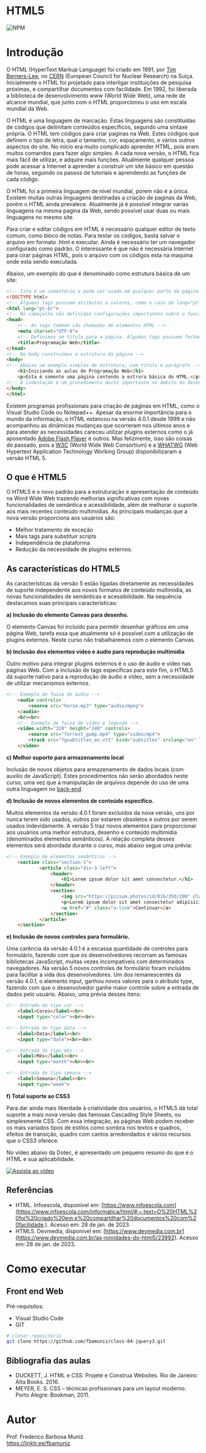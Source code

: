 # HTML5
![NPM](https://img.shields.io/npm/l/react)
# Introdução

O HTML (HyperText Markup Language) foi criado em 1991, por [Tim Berners-Lee](https://pt.wikipedia.org/wiki/Tim_Berners-Lee), no [CERN](https://pt.wikipedia.org/wiki/Organiza%C3%A7%C3%A3o_Europeia_para_a_Pesquisa_Nuclear) (European Council for Nuclear Research) na Suíça. Inicialmente o HTML foi projetado para interligar instituições de pesquisa próximas, e compartilhar documentos com facilidade. Em 1992, foi liberada a biblioteca de desenvolvimento www (World Wide Web), uma rede de alcance mundial, que junto com o HTML proporcionou o uso em escala mundial da Web.

O HTML é uma linguagem de marcação. Estas linguagens são constituídas de códigos que delimitam conteúdos específicos, segundo uma sintaxe própria. O HTML tem códigos para criar paginas na Web. Estes códigos que definem o tipo de letra, qual o tamanho, cor, espaçamento, e vários outros aspectos do site. No início era muito complicado aprender HTML, pois eram muitos comandos para fazer algo simples. A cada nova versão, o HTML fica mais fácil de utilizar, e adquire mais funções. Atualmente qualquer pessoa pode acessar a Internet a aprender a construir um site básico em questão de horas, seguindo os passos de tutoriais e aprendendo as funções de cada código.

O HTML foi a primeira linguagem de nível mundial, porem não é a única. Existem muitas outras linguagens destinadas a criação de paginas da Web, porém o HTML ainda prevalece. Atualmente já é possível integrar varias linguagens na mesma pagina da Web, sendo possível usar duas ou mais linguagens no mesmo site.

Para criar e editar códigos em HTML é necessário qualquer editor de texto comum, como bloco de notas. Para testar os códigos, basta salvar o arquivo em formato .html e executar. Ainda é necessário ter um navegador configurado como padrão. O interessante é que não é necessária Internet para cirar páginas HTML, pois o arquivo com os códigos esta na maquina onde esta sendo executada.

Abaixo, um exemplo do que é denominado como estrutura básica de um site:

```html
<!-- Isto é um comentário e pode ser usado em qualquer parte da página -->
<!DOCTYPE html>
<!-- Algumas tags possuem atributos e valores, como o caso do lang="pt-br" -->
<html lang="pt-br">
<!-- No cabeçalho são definidas configurações importantes sobre o funcionamento da página -->    
<head>
    <!-- As tags também são chamadas de elementos HTML -->
    <meta charset="UTF-8">
    <!-- Definimos um título para a página. Algumas tags possuem fechamento, como o caso de </title> -->
    <title>Programação Web</title>
</head>
<!-- No body construímos a estrutura da página -->
<body>
<!-- Abaixo um exemplo simples de estrutura, com título e parágrafo -->    
    <h1>Iniciando as aulas de Programação Web</h1>
    <p>Esta é somente uma página contendo a estrura básica do HTML.</p>
<!-- A indentação é um procedimento muito importante no âmbito do desenvolvimento de sistemas -->    
</body>
</html>
```

Existem programas profissionais para criação de páginas em HTML, como o Visual Studio Code ou Notepad++. Apesar da enorme importância para o mundo da informação, o HTML estancou na versão 4.0.1 desde 1999 e não acompanhou as dinâmicas mudanças que ocorreram nos últimos anos e para atender as necessidades careceu utilizar plugins externos como o já aposentado [Adobe Flash Player](https://pt.wikipedia.org/wiki/Adobe_Flash_Player) e outros. Mas felizmente, isso são coisas do passado, pois a [W3C](https://pt.wikipedia.org/wiki/W3C) (World Wide Web Consortium) e a [WHATWG](https://pt.wikipedia.org/wiki/WHATWG) (Web Hypertext Application Technology Working Group) disponibilizaram a versão HTML 5.

## O que é HTML5

O HTML5 é o novo padrão para a estruturação e apresentação de conteúdo na Word Wide Web trazendo melhorias significativas com novas funcionalidades de semântica e acessibilidade, além de melhorar o suporte aos mais recentes conteúdo multimídias. As principais mudanças que a nova versão proporciona aos usuários são: 

- Melhor tratamento de exceção
- Mais tags para substituir scripts
- Independência de plataforma 
- Redução da necessidade de plugins externos.

## As características do HTML5

As características da versão 5 estão ligadas diretamente as necessidades de suporte independente aos novos formatos de conteúdo multimídia, as novas funcionalidades de semânticas e acessibilidade. Na sequência destacamos suas principais características:

**a) Inclusão do elemento Canvas para desenho.**

O elemento Canvas foi incluído para permitir desenhar gráficos em uma página Web, tarefa essa que atualmente só é possível com a utilização de plugins externos. Neste curso não trabalharemos com o elemento Canvas.

**b) Inclusão dos elementos vídeo e áudio para reprodução multimídia**

Outro motivo para integrar plugins externos é o uso de áudio e vídeo nas páginas Web. Com a inclusão de tags específicas para este fim, o HTML5 dá suporte nativo para a reprodução de áudio e vídeo, sem a necessidade de utilizar mecanismos externos. 

```html
<!-- Exemplo de faixa de áudio -->
	<audio controls>
		<source src="horse.mp3" type="audio/mpeg">
	</audio>
	<br><br>
	<!-- Exemplo de faixa de vídeo e legenda -->
	<video width="320" height="240" controls>
		<source src="forrest_gump.mp4" type="video/mp4">
		<track src="fgsubtitles_en.vtt" kind="subtitles" srclang="en" label="English">
	</video>
```

**c) Melhor suporte para armazenamento local**

Inclusão de novos objetos para armazenamento de dados locais (com auxilio de JavaScript). Estes procedimentos não serão abordados neste curso, uma vez que a manipulação de arquivos depende do uso de uma outra linguagem no [back-end](https://pt.wikipedia.org/wiki/Front-end_e_back-end).

**d) Inclusão de novos elementos de conteúdo específico.**

Muitos elementos da versão 4.0.1 foram excluídos da nova versão, uns por nunca terem sido usados, outros por estarem obsoletos e outros por serem usados indevidamente. A versão 5 traz novos elementos para proporcionar aos usuários uma melhor estrutura, desenho e conteúdo multimídia (denominados elementos semânticos). A relação completa desses elementos será abordada durante o curso, mas abaixo segue uma prévia:

```html
<!-- Exemplo de elementos semânticos -->
	<section class="section-1">
            <article class="div-3-left">
                <header>
                    <h1>Lorem ipsum dolor sit amet consectetur.</h1>
                </header>
                <section>
                    <img src="https://picsum.photos/id/816/350/200" class="img-highlight">
                    <p>Lorem ipsum dolor sit amet consectetur adipisicing elit. 
                    <a href="#" class="a-link">Continuar</a>
                </section>
            </article>
    </section>
```

**e) Inclusão de novos controles para formulário.**

Uma carência da versão 4.0.1 é a escassa quantidade de controles para formulário, fazendo com que os desenvolvedores recorram as famosas bibliotecas JavaScript, muitas vezes incompatíveis com determinados navegadores. Na versão 5 novos controles de formulário foram incluídos para facilitar a vida dos desenvolvedores. Um dos remanescentes da versão 4.0.1, o elemento input, ganhou novos valores para o atributo type, fazendo com que o desenvolvedor ganhe maior controle sobre a entrada de dados pelo usuário. Abaixo, uma prévia desses itens:

```html
<!-- Entrada do tipo cor -->
    <label>Cores</label><br>
    <input type="color"><br><br>

<!-- Entrada do tipo data -->
    <label>Data</label><br>
    <input type="date"><br><br>

<!-- Entrada do tipo mês -->
    <label>Mês</label><br>
    <input type="month"><br><br>

<!-- Entrada do tipo semana -->
    <label>Semana</label><br>
    <input type="week">
```

**f) Total suporte ao CSS3**

Para dar ainda mais liberdade à criatividade dos usuários, o HTML5 dá total suporte a mais nova versão das famosas Cascading Style Sheets, ou simplesmente CSS. Com essa integração, as páginas Web podem receber os mais variados tipos de estilos como sombra nos textos e quadros, efeitos de transição, quadro com cantos arredondados e vários recursos que o CSS3 oferece.

No vídeo abaixo da Dotec, é apresentado um pequeno resumo do que é o HTML e sua aplicabilidade. 

[![Assista ao vídeo](https://img.youtube.com/vi/Tld2CrT5c2s/maxresdefault.jpg)](https://www.youtube.com/watch?v=Tld2CrT5c2s)

## Referências

- HTML. Infoescola, disponível em: [https://www.infoescola.com](https://www.infoescola.com/informatica/html/#:~:text=O%20HTML%20foi%20criado%20em,e%20compartilhar%20documentos%20com%20facilidade.). Acesso em: 28 de jan. de 2023.
- HTML5. Devmedia, disponível em: [https://www.devmedia.com.br](https://www.devmedia.com.br/as-novidades-do-html5/23992). Acesso em: 28 de jan. de 2023.

# Como executar

## Front end Web
Pré-requisitos: 
- Visual Studio Code
- GIT

```bash
# clonar repositório
git clone https://github.com/fbamuniz/class-04-jquery3.git

```

## Bibliografia das aulas

- DUCKETT, J. HTML e CSS: Projete e Construa Websites. Rio de Janeiro: Alta Books. 2016.
- MEYER, E. S. CSS – técnicas profissionais para um layout moderno. Porto Alegre: Bookman, 2011.


# Autor

Prof. Frederico Barbosa Muniz<br>
https://linktr.ee/fbamuniz
